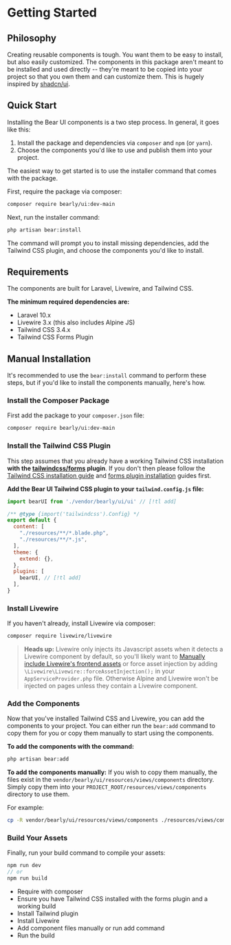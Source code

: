 # Getting Started

## Philosophy

Creating reusable components is tough. You want them to be easy to install, but also easily customized.
The components in this package aren't meant to be installed and used directly -- they're meant to be copied into
your project so that you own them and can customize them. This is hugely inspired by [shadcn/ui](https://ui.shadcn.com/).

## Quick Start

Installing the Bear UI components is a two step process. In general, it goes like this:

1. Install the package and dependencies via `composer` and `npm` (or `yarn`).
2. Choose the components you'd like to use and publish them into your project.

The easiest way to get started is to use the installer command that comes with the package.

First, require the package via composer:
```bash
composer require bearly/ui:dev-main
```

Next, run the installer command:
```bash
php artisan bear:install
```

The command will prompt you to install missing dependencies, add the Tailwind CSS plugin, and choose the components you'd like to install.

## Requirements
The components are built for Laravel, Livewire, and Tailwind CSS.

**The minimum required dependencies are:**
- Laravel 10.x
- Livewire 3.x (this also includes Alpine JS)
- Tailwind CSS 3.4.x
- Tailwind CSS Forms Plugin

## Manual Installation

It's recommended to use the `bear:install` command to perform these steps, but if you'd like to install the components manually, here's how.

### Install the Composer Package

First add the package to your `composer.json` file:
```bash
composer require bearly/ui:dev-main
```

### Install the Tailwind CSS Plugin

This step assumes that you already have a working Tailwind CSS installation **with the [tailwindcss/forms](https://github.com/tailwindlabs/tailwindcss-forms) plugin**.
If you don't then please follow the [Tailwind CSS installation guide](https://tailwindcss.com/docs/guides/laravel) and [forms plugin installation](https://github.com/tailwindlabs/tailwindcss-forms?tab=readme-ov-file#installation) guides first.

**Add the Bear UI Tailwind CSS plugin to your `tailwind.config.js` file:**
```js
import bearUI from './vendor/bearly/ui/ui' // [!tl add]

/** @type {import('tailwindcss').Config} */
export default {
  content: [
    "./resources/**/*.blade.php",
    "./resources/**/*.js",
  ],
  theme: {
    extend: {},
  },
  plugins: [
    bearUI, // [!tl add]
  ],
}
```

### Install Livewire

If you haven't already, install Livewire via composer:
```bash
composer require livewire/livewire
```

> **Heads up:** Livewire only injects its Javascript assets when it detects a Livewire component by default, so you'll likely want to [Manually include Livewire's frontend assets](https://livewire.laravel.com/docs/installation#manually-including-livewires-frontend-assets) or force asset injection by adding `\Livewire\Livewire::forceAssetInjection();` in your `AppServiceProvider.php` file. Otherwise Alpine and Livewire won't be injected on pages unless they contain a Livewire component.

### Add the Components

Now that you've installed Tailwind CSS and Livewire, you can add the components to your project. You can either run the `bear:add` command to copy them for you or copy them manually to start using the components.

**To add the components with the command:**
```bash
php artisan bear:add
```

**To add the components manually:**
If you wish to copy them manually, the files exist in the `vendor/bearly/ui/resources/views/components` directory. Simply copy them into your `PROJECT_ROOT/resources/views/components` directory to use them.

For example:
```bash
cp -R vendor/bearly/ui/resources/views/components ./resources/views/components
```

### Build Your Assets

Finally, run your build command to compile your assets:
```js
npm run dev
// or
npm run build
```




- Require with composer
- Ensure you have Tailwind CSS installed with the forms plugin and a working build
- Install Tailwind plugin
- Install Livewire
- Add component files manually or run add command
- Run the build

